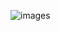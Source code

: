 ![images](https://user-images.githubusercontent.com/112756669/208294690-9dd70e8c-7c4b-4d63-900f-715a33f17efc.jpeg)



